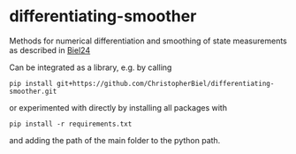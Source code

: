 # differentiating-smoother
Methods for numerical differentiation and smoothing of state measurements as described in [Biel24](LINK)

Can be integrated as a library, e.g. by calling
```
pip install git+https://github.com/ChristopherBiel/differentiating-smoother.git
```

or experimented with directly by installing all packages with
```
pip install -r requirements.txt
```
and adding the path of the main folder to the python path.